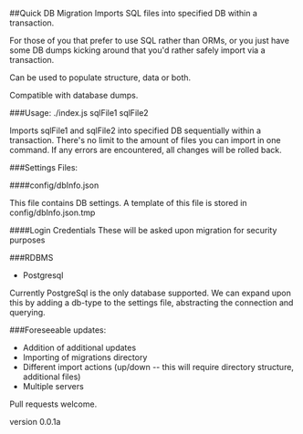 ##Quick DB Migration
Imports SQL files into specified DB within a transaction.

For those of you that prefer to use SQL rather than ORMs,
or you just have some DB dumps kicking around that you'd 
rather safely import via a transaction.

Can be used to populate structure, data or both.

Compatible with database dumps.

###Usage:
./index.js sqlFile1 sqlFile2

Imports sqlFile1 and sqlFile2 into specified DB sequentially within a transaction.
There's no limit to the amount of files you can import in one command.
If any errors are encountered, all changes will be rolled back.

###Settings Files:

####config/dbInfo.json

This file contains DB settings.
A template of this file is stored in config/dbInfo.json.tmp

####Login Credentials
These will be asked upon migration for security purposes

###RDBMS
* Postgresql

Currently PostgreSql is the only database supported.
We can expand upon this by adding a db-type to the settings file, abstracting the connection and querying.

###Foreseeable updates:
* Addition of additional updates
* Importing of migrations directory
* Different import actions (up/down -- this will require directory structure, additional files)
* Multiple servers

Pull requests welcome.

version 0.0.1a